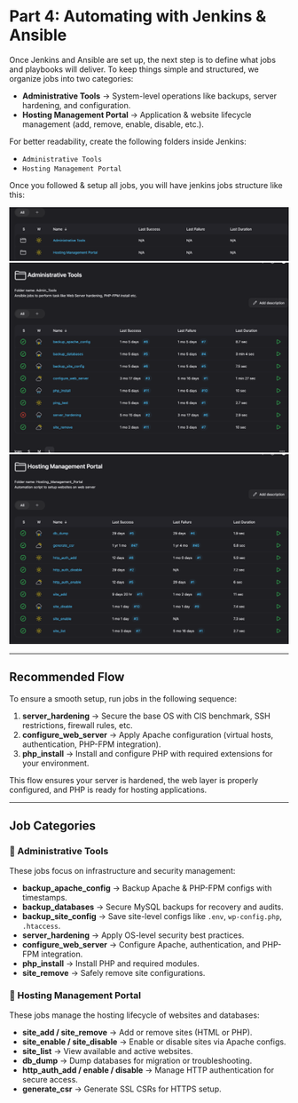 # Part 4: Automating with Jenkins & Ansible

Once Jenkins and Ansible are set up, the next step is to define what jobs and playbooks will deliver. To keep things simple and structured, we organize jobs into two categories:

- **Administrative Tools** → System-level operations like backups, server hardening, and configuration.
- **Hosting Management Portal** → Application & website lifecycle management (add, remove, enable, disable, etc.).

For better readability, create the following folders inside Jenkins:

- `Administrative Tools`
- `Hosting Management Portal`

Once you followed & setup all jobs, you will have jenkins jobs structure like this:

![Dashboard](../images/dashboard.png)
![Administrative Tools](../images/administrative_tools.png)
![Hosting Management Portal](../images/hosting_management_portal.png)

---

## Recommended Flow

To ensure a smooth setup, run jobs in the following sequence:

1. **server_hardening** → Secure the base OS with CIS benchmark, SSH restrictions, firewall rules, etc.
2. **configure_web_server** → Apply Apache configuration (virtual hosts, authentication, PHP-FPM integration).
3. **php_install** → Install and configure PHP with required extensions for your environment.

This flow ensures your server is hardened, the web layer is properly configured, and PHP is ready for hosting applications.

---

## Job Categories

### 🔹 Administrative Tools

These jobs focus on infrastructure and security management:

- **backup_apache_config** → Backup Apache & PHP-FPM configs with timestamps.
- **backup_databases** → Secure MySQL backups for recovery and audits.
- **backup_site_config** → Save site-level configs like `.env`, `wp-config.php`, `.htaccess`.
- **server_hardening** → Apply OS-level security best practices.
- **configure_web_server** → Configure Apache, authentication, and PHP-FPM integration.
- **php_install** → Install PHP and required modules.
- **site_remove** → Safely remove site configurations.

### 🔹 Hosting Management Portal

These jobs manage the hosting lifecycle of websites and databases:

- **site_add / site_remove** → Add or remove sites (HTML or PHP).
- **site_enable / site_disable** → Enable or disable sites via Apache configs.
- **site_list** → View available and active websites.
- **db_dump** → Dump databases for migration or troubleshooting.
- **http_auth_add / enable / disable** → Manage HTTP authentication for secure access.
- **generate_csr** → Generate SSL CSRs for HTTPS setup.
